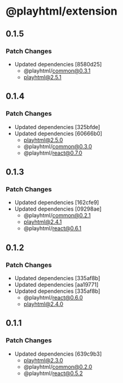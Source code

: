 # @playhtml/extension

## 0.1.5

### Patch Changes

- Updated dependencies [8580d25]
  - @playhtml/common@0.3.1
  - playhtml@2.5.1

## 0.1.4

### Patch Changes

- Updated dependencies [325bfde]
- Updated dependencies [60666b0]
  - playhtml@2.5.0
  - @playhtml/common@0.3.0
  - @playhtml/react@0.7.0

## 0.1.3

### Patch Changes

- Updated dependencies [162cfe9]
- Updated dependencies [09298ae]
  - @playhtml/common@0.2.1
  - playhtml@2.4.1
  - @playhtml/react@0.6.1

## 0.1.2

### Patch Changes

- Updated dependencies [335af8b]
- Updated dependencies [aa19771]
- Updated dependencies [335af8b]
  - @playhtml/react@0.6.0
  - playhtml@2.4.0

## 0.1.1

### Patch Changes

- Updated dependencies [639c9b3]
  - playhtml@2.3.0
  - @playhtml/common@0.2.0
  - @playhtml/react@0.5.2
